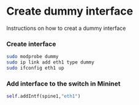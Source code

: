 # Create dummy interface
Instructions on how to creat a dummy interface

### Create interface
```bash
sudo modprobe dummy
sudo ip link add eth1 type dummy
sudo ifconfig eth1 up
```

### Add interface to the switch in Mininet 
```python
self.addIntf(spine1,"eth1")
```